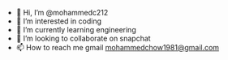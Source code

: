 - 👋 Hi, I’m @mohammedc212
- 👀 I’m interested in coding
- 🌱 I’m currently learning engineering
- 💞️ I’m looking to collaborate on snapchat
- 📫 How to reach me gmail mohammedchow1981@gmail.com

<!---
mohammedc212/mohammedc212 is a ✨ special ✨ repository because its `README.md` (this file) appears on your GitHub profile.
You can click the Preview link to take a look at your changes.
--->
